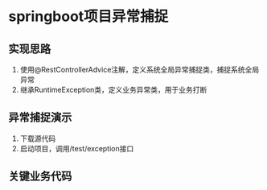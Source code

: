 # springboot项目异常捕捉
## 实现思路
1. 使用@RestControllerAdvice注解，定义系统全局异常捕捉类，捕捉系统全局异常
2. 继承RuntimeException类，定义业务异常类，用于业务打断

## 异常捕捉演示
1. 下载源代码
2. 启动项目，调用/test/exception接口

## 关键业务代码
